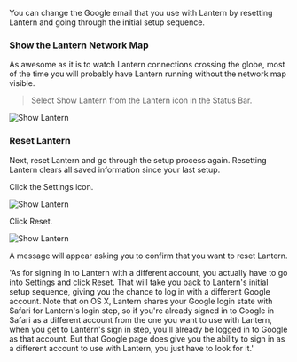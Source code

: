 You can change the Google email that you use with Lantern by resetting Lantern and going through the initial setup sequence.

### Show the Lantern Network Map

As awesome as it is to watch Lantern connections crossing the globe, most of the time you will probably have Lantern running without the network map visible.

> Select Show Lantern from the Lantern icon in the Status Bar.

![Show Lantern](https://dl.dropboxusercontent.com/u/253631/Show_Lantern.png)

### Reset Lantern

Next, reset Lantern and go through the setup process again. Resetting Lantern clears all saved information since your last setup.

Click the Settings icon.

![Show Lantern](https://dl.dropboxusercontent.com/u/253631/Lantern_Settings_Icon.png)

Click Reset.

![Show Lantern](https://dl.dropboxusercontent.com/u/253631/Lantern_Reset_Button.png)

A message will appear asking you to confirm that you want to reset Lantern.



'As for signing in to Lantern with a different account, you actually have to go into Settings and click Reset. That will take you back to Lantern's initial setup sequence, giving you the chance to log in with a different Google account. Note that on OS X, Lantern shares your Google login state with Safari for Lantern's login step, so if you're already signed in to Google in Safari as a different account from the one you want to use with Lantern, when you get to Lantern's sign in step, you'll already be logged in to Google as that account. But that Google page does give you the ability to sign in as a different account to use with Lantern, you just have to look for it.'